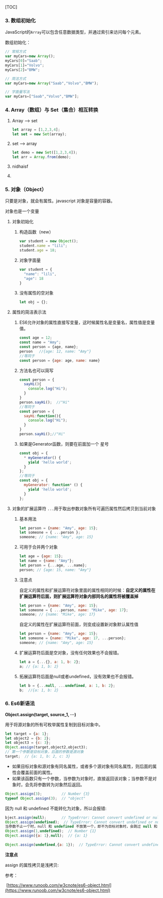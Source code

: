 

[TOC]



### 3. 数组初始化

JavaScript的`Array`可以包含任意数据类型，并通过索引来访问每个元素。

数组初始化：

```js
// 常规方式
var myCars=new Array();
myCars[0]="Saab";      
myCars[1]="Volvo";
myCars[2]="BMW";

// 简洁方式
var myCars=new Array("Saab","Volvo","BMW");

// 字面量写法
var myCars=["Saab","Volvo","BMW"];

```



### 4. Array（数组）与 Set（集合）相互转换

1. Array --> set

   ```js
   let array = [1,2,3,4];
   let set = new Set(array);
   ```

2. set --> array

   ```js
   let demo = new Set([1,2,3,4]);
   let arr = Array.from(demo);
   ```

3. nidhaisf

4. 

### 5. 对象（Object）

只要是对象，就会有属性。javascript 对象是容量的容器。

对象也是一个变量

1. 对象初始化

   1. 构造函数（new）

      ```js
      var student = new Object();
      student.name = "lili";
      student.age = 18;
      ```

   2. 对象字面量

      ```js
      var student = {
      	"name": "lili",
      	"age": 18
      }
      ```

   3. 没有属性的空对象

      ```js
      let obj = {};
      ```

2. 属性的简洁表示法

   1. ES6允许对象的属性直接写变量，这时候属性名是变量名，属性值是变量值。

      ```js
      const age = 12;
      const name = "Amy";
      const person = {age, name};
      person   //{age: 12, name: "Amy"}
      //等同于
      const person = {age: age, name: name}
      ```

   2. 方法名也可以简写

      ```js
      const person = {
        sayHi(){
          console.log("Hi");
        }
      }
      person.sayHi();  //"Hi"
      //等同于
      const person = {
        sayHi:function(){
          console.log("Hi");
        }
      }
      person.sayHi();//"Hi"
      ```

   3. 如果是Generator函数，则要在前面加一个 星号

      ```js
      const obj = {
        * myGenerator() {
          yield 'hello world';
        }
      };
      //等同于
      const obj = {
        myGenerator: function* () {
          yield 'hello world';
        }
      };
      ```

3. 对象的扩展运算符 `...`用于取出参数对象所有可遍历属性然后拷贝到当前对象

   1. 基本用法

      ```js
      let person = {name: "Amy", age: 15};
      let someone = { ...person };
      someone; // {name: "Amy", age: 15}
      ```

   2. 可用于合并两个对象

      ```js
      let age = {age: 15};
      let name = {name: "Amy"};
      let person = {...age, ...name};
      person; // {age: 15, name: "Amy"}
      ```

   3. 注意点

      自定义的属性和扩展运算符对象里面的属性相同的时候：**自定义的属性在扩展运算符后面，则扩展运算符对象内部同名的属性将被覆盖掉**

      ```js
      let person = {name: "Amy", age: 15};
      let someone = { ...person, name: "Mike", age: 17};
      someone; // {name: "Mike", age: 17}
      ```

      自定义的属性在扩展运算符前面，则变成设置新对象默认属性值

      ```js
      let person = {name: "Amy", age: 15};
      let someone = {name: "Mike", age: 17, ...person};
      someone; // {name: "Amy", age: 15}
      ```

   4. 扩展运算符后面是空对象，没有任何效果也不会报错。

      ```js
      let a = {...{}, a: 1, b: 2};
      a; // {a: 1, b: 2}
      ```

   5. 拓展运算符后面是null或者undefined，没有效果也不会报错。

      ```js
      let b = {...null, ...undefined, a: 1, b: 2};
      b;  //{a: 1, b: 2}
      ```



### 6. Es6新语法

**Object.assign(target, source_1, ···)**

用于将源对象的所有可枚举属性复制到目标对象中。

```js
let target = {a: 1};
let object2 = {b: 2};
let object3 = {c: 3};
Object.assign(target,object2,object3);  
// 第一个参数是目标对象，后面的参数是源对象
target;  // {a: 1, b: 2, c: 3}
```

- 如果目标对象和源对象有同名属性，或者多个源对象有同名属性，则后面的属性会覆盖前面的属性。
- 如果该函数只有一个参数，当参数为对象时，直接返回该对象；当参数不是对象时，会先将参数转为对象然后返回。

```js
Object.assign(3);         // Number {3}
typeof Object.assign(3);  // "object"
```

因为 null 和 undefined 不能转化为对象，所以会报错:

```js
bject.assign(null);       // TypeError: Cannot convert undefined or null to object
Object.assign(undefined);  // TypeError: Cannot convert undefined or null to object
当参数不止一个时，null 和 undefined 不放第一个，即不为目标对象时，会跳过 null 和 undefined ，不报错
Object.assign(1,undefined);  // Number {1}
Object.assign({a: 1},null);  // {a: 1}
 
Object.assign(undefined,{a: 1});  // TypeError: Cannot convert undefined or null to object
```

**注意点**

assign 的属性拷贝是浅拷贝:



参考：

​	[https://www.runoob.com/w3cnote/es6-object.html](https://www.runoob.com/w3cnote/es6-object.html)









